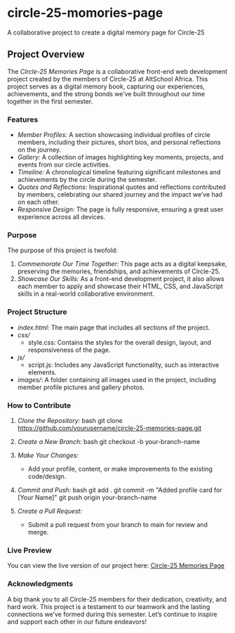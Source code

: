 # circle-25-momories-page
A collaborative project to create a digital memory page for Circle-25

## Project Overview

The *Circle-25 Memories Page* is a collaborative front-end web development project created by the members of Circle-25 at AltSchool Africa. This project serves as a digital memory book, capturing our experiences, achievements, and the strong bonds we’ve built throughout our time together in the first semester.

### Features
- *Member Profiles:* A section showcasing individual profiles of circle members, including their pictures, short bios, and personal reflections on the journey.
- *Gallery:* A collection of images highlighting key moments, projects, and events from our circle activities.
- *Timeline:* A chronological timeline featuring significant milestones and achievements by the circle during the semester.
- *Quotes and Reflections:* Inspirational quotes and reflections contributed by members, celebrating our shared journey and the impact we’ve had on each other.
- *Responsive Design:* The page is fully responsive, ensuring a great user experience across all devices.

### Purpose
The purpose of this project is twofold:
1. *Commemorate Our Time Together:* This page acts as a digital keepsake, preserving the memories, friendships, and achievements of Circle-25.
2. *Showcase Our Skills:* As a front-end development project, it also allows each member to apply and showcase their HTML, CSS, and JavaScript skills in a real-world collaborative environment.

### Project Structure
- *index.html:* The main page that includes all sections of the project.
- *css/*
  - style.css: Contains the styles for the overall design, layout, and responsiveness of the page.
- *js/*
  - script.js: Includes any JavaScript functionality, such as interactive elements.
- *images/*: A folder containing all images used in the project, including member profile pictures and gallery photos.

### How to Contribute
1. *Clone the Repository:* 
   bash
   git clone https://github.com/yourusername/circle-25-memories-page.git
   
2. *Create a New Branch:*
   bash
   git checkout -b your-branch-name
   
3. *Make Your Changes:*
   - Add your profile, content, or make improvements to the existing code/design.
4. *Commit and Push:*
   bash
   git add .
   git commit -m "Added profile card for [Your Name]"
   git push origin your-branch-name
   
5. *Create a Pull Request:*
   - Submit a pull request from your branch to main for review and merge.

### Live Preview
You can view the live version of our project here: [Circle-25 Memories Page](https://yourusername.github.io/circle-25-memories-page/)

### Acknowledgments
A big thank you to all Circle-25 members for their dedication, creativity, and hard work. This project is a testament to our teamwork and the lasting connections we’ve formed during this semester. Let’s continue to inspire and support each other in our future endeavors!